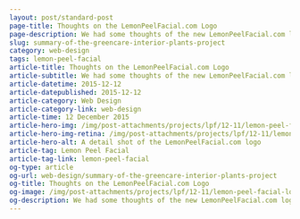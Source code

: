 ```yaml
---
layout: post/standard-post
page-title: Thoughts on the LemonPeelFacial.com Logo
page-description: We had some thoughts of the new LemonPeelFacial.com logo
slug: summary-of-the-greencare-interior-plants-project
category: web-design
tags: lemon-peel-facial
article-title: Thoughts on the LemonPeelFacial.com Logo
article-subtitle: We had some thoughts of the new LemonPeelFacial.com logo
article-datetime: 2015-12-12
article-datepublished: 2015-12-12
article-category: Web Design
article-category-link: web-design
article-time: 12 December 2015
article-hero-img: /img/post-attachments/projects/lpf/12-11/lemon-peel-facial-logo-feature.jpg
article-hero-img-retina: /img/post-attachments/projects/lpf/12-11/lemon-peel-facial-logo-feature@2x.jpg
article-hero-alt: A detail shot of the LemonPeelFacial.com logo
article-tag: Lemon Peel Facial
article-tag-link: lemon-peel-facial
og-type: article
og-url: web-design/summary-of-the-greencare-interior-plants-project
og-title: Thoughts on the LemonPeelFacial.com Logo
og-image: /img/post-attachments/projects/lpf/12-11/lemon-peel-facial-logo-square.jpg
og-description: We had some thoughts of the new LemonPeelFacial.com logo
---
```

